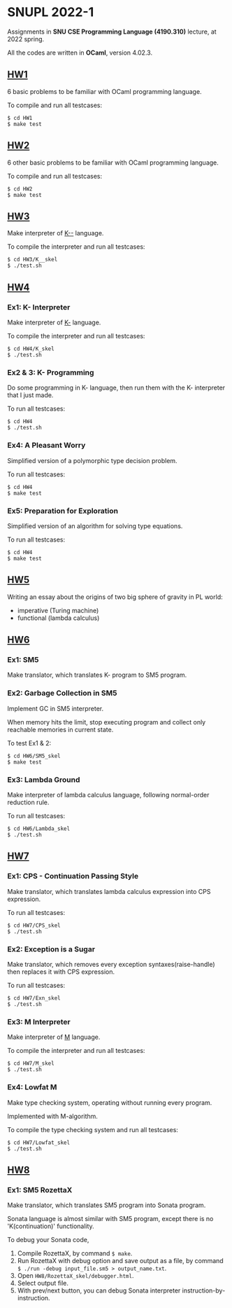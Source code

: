 # SNUPL 2022-1

Assignments in **SNU CSE Programming Language (4190.310)** lecture, at 2022 spring.

All the codes are written in **OCaml**, version 4.02.3.

## [HW1](https://github.com/ckswjd99/SNUPL-2022-1/blob/main/HW1/hw1.pdf)
6 basic problems to be familiar with OCaml programming language.

To compile and run all testcases:

```
$ cd HW1
$ make test
```

## [HW2](https://github.com/ckswjd99/SNUPL-2022-1/blob/main/HW2/hw2.pdf)
6 other basic problems to be familiar with OCaml programming language.

To compile and run all testcases:

```
$ cd HW2
$ make test
```

## [HW3](https://github.com/ckswjd99/SNUPL-2022-1/blob/main/HW3/hw3.pdf)
Make interpreter of [K--](https://github.com/ckswjd99/SNUPL-2022-1/blob/main/HW3/K--.pdf) language.

To compile the interpreter and run all testcases:

```
$ cd HW3/K__skel
$ ./test.sh
```

## [HW4](https://github.com/ckswjd99/SNUPL-2022-1/blob/main/HW4/hw4.pdf)
### Ex1: K- Interpreter
Make interpreter of [K-](https://github.com/ckswjd99/SNUPL-2022-1/blob/main/HW4/K-.pdf) language.

To compile the interpreter and run all testcases:

```
$ cd HW4/K_skel
$ ./test.sh
```

### Ex2 & 3: K- Programming
Do some programming in K- language, then run them with the K- interpreter that I just made.

To run all testcases:
```
$ cd HW4
$ ./test.sh
```

### Ex4: A Pleasant Worry
Simplified version of a polymorphic type decision problem.

To run all testcases:

```
$ cd HW4
$ make test
```

### Ex5: Preparation for Exploration
Simplified version of an algorithm for solving type equations.

To run all testcases:

```
$ cd HW4
$ make test
```

## [HW5](https://github.com/ckswjd99/SNUPL-2022-1/blob/main/HW5/hw5.pdf)
Writing an essay about the origins of two big sphere of gravity in PL world: 
- imperative (Turing machine)
- functional (lambda calculus)

## [HW6](https://github.com/ckswjd99/SNUPL-2022-1/blob/main/HW6/hw6.pdf)
### Ex1: SM5
Make translator, which translates K- program to SM5 program.

### Ex2: Garbage Collection in SM5
Implement GC in SM5 interpreter.

When memory hits the limit, stop executing program and collect only reachable memories in current state.

To test Ex1 & 2:
```
$ cd HW6/SM5_skel
$ make test
```

### Ex3: Lambda Ground
Make interpreter of lambda calculus language, following normal-order reduction rule.

To run all testcases:
```
$ cd HW6/Lambda_skel
$ ./test.sh
```

## [HW7](https://github.com/ckswjd99/SNUPL-2022-1/blob/main/HW7/hw7.pdf)
### Ex1: CPS - Continuation Passing Style
Make translator, which translates lambda calculus expression into CPS expression.

To run all testcases:
```
$ cd HW7/CPS_skel
$ ./test.sh
```

### Ex2: Exception is a Sugar
Make translator, which removes every exception syntaxes(raise-handle) then replaces it with CPS expression.

To run all testcases:
```
$ cd HW7/Exn_skel
$ ./test.sh
```

### Ex3: M Interpreter
Make interpreter of [M](https://github.com/ckswjd99/SNUPL-2022-1/blob/main/HW7/M.pdf) language.

To compile the interpreter and run all testcases:

```
$ cd HW7/M_skel
$ ./test.sh
```

### Ex4: Lowfat M
Make type checking system, operating without running every program.

Implemented with M-algorithm.

To compile the type checking system and run all testcases:

```
$ cd HW7/Lowfat_skel
$ ./test.sh
```

## [HW8](https://github.com/ckswjd99/SNUPL-2022-1/blob/main/HW8/hw8.pdf)
### Ex1: SM5 RozettaX
Make translator, which translates SM5 program into Sonata program.

Sonata language is almost similar with SM5 program, except there is no 'K(continuation)' functionality.

To debug your Sonata code,
1. Compile RozettaX, by command `$ make`.
2. Run RozettaX with debug option and save output as a file, by command `$ ./run -debug input_file.sm5 > output_name.txt`.
3. Open `HW8/RozettaX_skel/debugger.html`.
4. Select output file.
5. With prev/next button, you can debug Sonata interpreter instruction-by-instruction.
